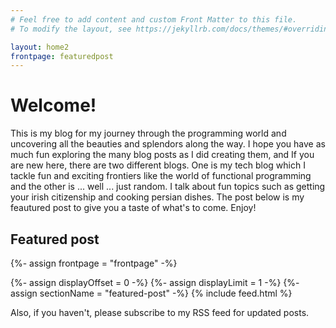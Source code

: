 ```yaml
---
# Feel free to add content and custom Front Matter to this file.
# To modify the layout, see https://jekyllrb.com/docs/themes/#overriding-theme-defaults

layout: home2
frontpage: featuredpost
---
```



<h1>Welcome!</h1>

This is my blog for my journey through the programming world and uncovering all the beauties and splendors along the way. I hope you have as much fun exploring the many blog posts as I did creating them, and If you are new here, there are two different blogs. One is my tech blog which I tackle fun and exciting frontiers like the world of functional programming and the other is ... well ... just random. I talk about fun topics such as getting your irish citizenship and cooking persian dishes. The post below is my feautured post to give you a taste of what's to come. Enjoy!


<h2>Featured post</h2>

{%- assign frontpage = "frontpage" -%}
<div class="front-page-image">
{%- assign displayOffset = 0 -%}
{%- assign displayLimit = 1 -%}
{%- assign sectionName = "featured-post" -%}
{% include feed.html %}
</div>


<p>Also, if you haven't, please subscribe to my RSS feed for updated posts.</p>








